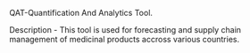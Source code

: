 QAT-Quantification And Analytics Tool.

Description - This tool is used for forecasting and supply chain management of medicinal products accross various countries.
